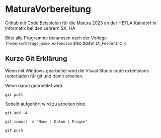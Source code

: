 # MaturaVorbereitung

Github mit Code Beispielen für die Matura 2023 an der HBTLA Kaindorf in Informatik bei den Lehrern SX, HA

Bitte alle Programme benamsen nach der Vorlage ``` ThemenkorbFrage_name.extension``` also bpsw   ``` 1A_FelderInC.c ```  


## Kurze Git Erklärung

Wenn mit Windows gearbeitet wird die Visual Studio code extentsions runterladen für git und damit arbeiten. 

Wenn daran gearbeitet wird 
``` 
git pull
```
Sobald aufgehört wird zu arbeiten bitte 
``` 
git add -A 
```
``` 
git commit -m "Name | Datum | Fragen" 
```
``` 
git push
```